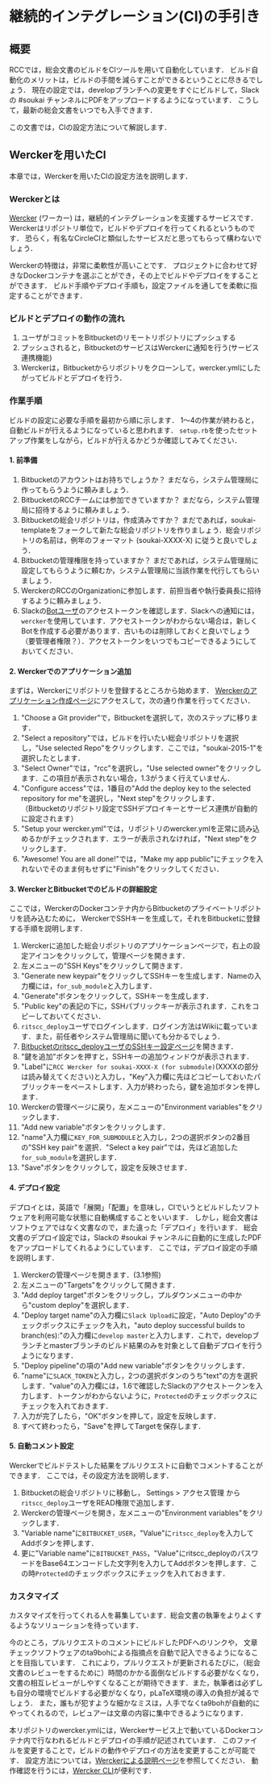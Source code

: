 継続的インテグレーション(CI)の手引き
=====================

概要
---------------------
RCCでは，総会文書のビルドをCIツールを用いて自動化しています．
ビルド自動化のメリットは，ビルドの手間を減らすことができるということに尽きるでしょう．
現在の設定では，developブランチへの変更をすぐにビルドして，Slackの #soukai チャンネルにPDFをアップロードするようになっています．
こうして，最新の総会文書をいつでも入手できます．

この文書では，CIの設定方法について解説します．

Werckerを用いたCI
---------------------
本章では，Werckerを用いたCIの設定方法を説明します．

### Werckerとは
[Wercker](http://wercker.com/) (ワーカー) は，継続的インテグレーションを支援するサービスです．
Werckerはリポジトリ単位で，ビルドやデプロイを行ってくれるというものです．
恐らく，有名なCircleCIと類似したサービスだと思ってもらって構わないでしょう．

Werckerの特徴は，非常に柔軟性が高いことです．
プロジェクトに合わせて好きなDockerコンテナを選ぶことができ，その上でビルドやデプロイをすることができます．
ビルド手順やデプロイ手順も，設定ファイルを通してを柔軟に指定することができます．

### ビルドとデプロイの動作の流れ
1. ユーザがコミットをBitbucketのリモートリポジトリにプッシュする
2. プッシュされると，BitbucketのサービスはWerckerに通知を行う(サービス連携機能)
3. Werckerは，Bitbucketからリポジトリをクローンして，wercker.ymlにしたがってビルドとデプロイを行う．

### 作業手順
ビルドの設定に必要な手順を最初から順に示します．
1〜4の作業が終わると，自動ビルドが行えるようになっていると思われます．
`setup.rb`を使ったセットアップ作業をしながら，ビルドが行えるかどうか確認してみてください．

#### 1. 前準備
1. Bitbucketのアカウントはお持ちでしょうか？ まだなら，システム管理局に作ってもらうように頼みましょう．
2. BitbucketのRCCチームには参加できていますか？ まだなら，システム管理局に招待するように頼みましょう．
3. Bitbucketの総会リポジトリは，作成済みですか？ まだであれば，soukai-templateをフォークして新たな総会リポジトリを作りましょう．総会リポジトリの名前は，例年のフォーマット (soukai-XXXX-X) に従うと良いでしょう．
4. Bitbucketの管理権限を持っていますか？ まだであれば，システム管理局に設定してもらうように頼むか，システム管理局に当該作業を代行してもらいましょう．
5. WerckerのRCCのOrganizationに参加します．前担当者や執行委員長に招待するように頼みましょう．
6. Slackの[Botユーザ](https://ritscc.slack.com/apps/manage/custom-integrations)のアクセストークンを確認します．Slackへの通知には，`wercker`を使用しています．アクセストークンがわからない場合は，新しくBotを作成する必要があります．古いものは削除しておくと良いでしょう（要管理者権限？）．アクセストークンをいつでもコピーできるようにしておいてください．

#### 2. Werckerでのアプリケーション追加
まずは，Werckerにリポジトリを登録するところから始めます．
[Werckerのアプリケーション作成ページ](https://app.wercker.com/#applications/create)にアクセスして，次の通り作業を行ってください．

1. "Choose a Git provider"で，Bitbucketを選択して，次のステップに移ります．
2. "Select a repository"では，ビルドを行いたい総会リポジトリを選択し，"Use selected Repo"をクリックします．ここでは，"soukai-2015-1"を選択したとします．
3. "Select Owner"では，"rcc"を選択し，"Use selected owner"をクリックします．この項目が表示されない場合，1.3がうまく行えていません．
4. "Configure access"では，1番目の"Add the deploy key to the selected repository for me"を選択し，"Next step"をクリックします．  
	（Bitbucketのリポジトリ設定でSSHデプロイキーとサービス連携が自動的に設定されます）
5. "Setup your wercker.yml"では，リポジトリのwercker.ymlを正常に読み込めるかがチェックされます．エラーが表示されなければ，"Next step"をクリックします．
6. "Awesome! You are all done!"では，"Make my app public"にチェックを入れないでそのまま何もせずに"Finish"をクリックしてください．

#### 3. WerckerとBitbucketでのビルドの詳細設定
ここでは，WerckerのDockerコンテナ内からBitbucketのプライベートリポジトリを読み込むために，
WerckerでSSHキーを生成して，それをBitbucketに登録する手順を説明します．

1. Werckerに追加した総会リポジトリのアプリケーションページで，右上の設定アイコンをクリックして，管理ページを開きます．
2. 左メニューの"SSH Keys"をクリックして開きます．
3. "Generate new keypair"をクリックしてSSHキーを生成します．Nameの入力欄には，`for_sub_module`と入力します．
4. "Generate"ボタンをクリックして，SSHキーを生成します．
5. "Public key"の表記の下に，SSHパブリックキーが表示されます．これをコピーしておいてください．
6. `ritscc_deploy`ユーザでログインします．ログイン方法はWikiに載っています．また，前任者やシステム管理局に聞いても分かるでしょう．
7. [Bitbucketのritscc\_deployユーザのSSHキー設定ページ](https://bitbucket.org/account/user/ritscc_deploy/ssh-keys/)を開きます．
8. "鍵を追加"ボタンを押すと，SSHキーの追加ウィンドウが表示されます．
9. "Label"に`RCC Wercker for soukai-XXXX-X (for submodule)`(XXXXの部分は読み替えてください)と入力し，"Key"入力欄に先ほどコピーしておいたパブリックキーをペーストします．入力が終わったら，鍵を追加ボタンを押します．
10. Werckerの管理ページに戻り，左メニューの"Environment variables"をクリックします．
11. "Add new variable"ボタンをクリックします．
12. "name"入力欄に`KEY_FOR_SUBMODULE`と入力し，2つの選択ボタンの2番目の"SSH key pair"を選択．"Select a key pair"では，先ほど追加した`for_sub_module`を選択します．
13. "Save"ボタンをクリックして，設定を反映させます．

#### 4. デプロイ設定
デプロイとは，英語で「展開」「配置」を意味し，CIでいうとビルドしたソフトウェアを利用可能な状態に自動構成することをいいます．
しかし，総会文書はソフトウェアではなく文書なので，また違った「デプロイ」を行います．
総会文書のデプロイ設定では，Slackの #soukai チャンネルに自動的に生成したPDFをアップロードしてくれるようにしています．
ここでは，デプロイ設定の手順を説明します．

1. Werckerの管理ページを開きます．(3.1参照)
2. 左メニューの"Targets"をクリックして開きます．
3. "Add deploy target"ボタンをクリックし，プルダウンメニューの中から"custom deploy"を選択します．
4. "Deploy target name"の入力欄に`Slack Upload`に設定，"Auto Deploy"のチェックボックスにチェックを入れ，"auto deploy successful builds to branch(es):"の入力欄に`develop master`と入力します．これで，developブランチとmasterブランチのビルド結果のみを対象として自動デプロイを行うようになります．
5. "Deploy pipeline"の項の"Add new variable"ボタンをクリックします．
6. "name"に`SLACK_TOKEN`と入力し，2つの選択ボタンのうち"text"の方を選択します．"value"の入力欄には，1.6で確認したSlackのアクセストークンを入力します．トークンがわからないように，`Protected`のチェックボックスにチェックを入れておきます．
7. 入力が完了したら，"OK"ボタンを押して，設定を反映します．
8. すべて終わったら，"Save"を押してTargetを保存します．

#### 5. 自動コメント設定
Werckerでビルドテストした結果をプルリクエストに自動でコメントすることができます．
ここでは，その設定方法を説明します．

1. Bitbucketの総会リポジトリに移動し， Settings > アクセス管理 から`ritscc_deploy`ユーザをREAD権限で追加します．
2. Werckerの管理ページを開き，左メニューの"Environment variables"をクリックします．
3. "Variable name"に`BITBUCKET_USER`，"Value"に`ritscc_deploy`を入力してAddボタンを押します．
4. 更に"Variable name"に`BITBUCKET_PASS`，"Value"にritscc_deployのパスワードをBase64エンコードした文字列を入力してAddボタンを押します．この時`Protected`のチェックボックスにチェックを入れておきます．

### カスタマイズ
カスタマイズを行ってくれる人を募集しています．総会文書の執筆をよりよくするようなソリューションを待っています．

今のところ，プルリクエストのコメントにビルドしたPDFへのリンクや，
文章チェックソフトウェアのta9bohによる指摘点を自動で記入できるようになることを目指しています．
これにより，プルリクエストが更新されるたびに，（総会文書のレビューをするために）時間のかかる面倒なビルドする必要がなくなり，
文書の相互レビューがしやすくなることが期待できます．また，執筆者は必ずしも自分の環境でビルドする必要がなくなり，pLaTeX環境の導入の負担が減るでしょう．
また，誰もが犯すような細かなミスは，人手でなくta9bohが自動的にやってくれるので，レビュアーは文章の内容に集中できるようになります．

本リポジトリのwercker.ymlには，Werckerサービス上で動いているDockerコンテナ内で行なわれるビルドとデプロイの手順が記述されています．
このファイルを変更することで，ビルドの動作やデプロイの方法を変更することが可能です．
設定方法については，[Werckerによる説明ページ](http://devcenter.wercker.com/learn/wercker-yml/introduction.html)を参照してください．
動作確認を行うには，[Wercker CLI](http://devcenter.wercker.com/learn/basics/the-wercker-cli.html)が便利です．
